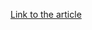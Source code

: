 [Link to the article](https://www.securityweek.com/prototype-uefi-bootkit-is-south-korean-university-project-logofail-exploit-discovered/)
